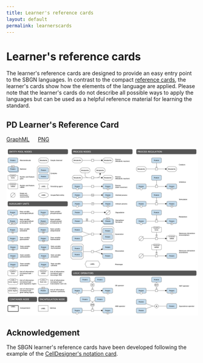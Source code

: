```yaml
---
title: Learner's reference cards
layout: default
permalink: learnerscards
---
```


# Learner's reference cards

The learner's reference cards are designed to provide an easy entry point to the SBGN languages. In contrast to the compact [reference cards](/referencecards), the learner's cards show how the elements of the language are applied. Please note that the learner's cards do not describe all possible ways to apply the languages but can be used as a helpful reference material for learning the standard.
  
## PD Learner's Reference Card

[GraphML](images/learnerscards/PD-learners-card.graphml) &emsp;
[PNG](images/learnerscards/PD-learners-card.png) &emsp;

![PD](images/learnerscards/PD-learners-card.png)

## Acknowledgement

The SBGN learner's reference cards have been developed following the example of the [CellDesigner's notation card](http://celldesigner.org/features.html).
